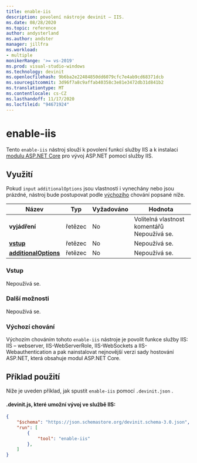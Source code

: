 ```yaml
---
title: enable-iis
description: povolení nástroje devinit – IIS.
ms.date: 08/28/2020
ms.topic: reference
author: andysterland
ms.author: andster
manager: jillfra
ms.workload:
- multiple
monikerRange: '>= vs-2019'
ms.prod: visual-studio-windows
ms.technology: devinit
ms.openlocfilehash: 9b6ba2e22484850dd6079cfc7e4ab9cd68371dcb
ms.sourcegitcommit: 3d96f7a8c9affab40358c3e81e3472db31d841b2
ms.translationtype: MT
ms.contentlocale: cs-CZ
ms.lasthandoff: 11/17/2020
ms.locfileid: "94671924"
---
```

# <a name="enable-iis"></a>enable-iis

Tento `enable-iis` nástroj slouží k povolení funkcí služby IIS a k instalaci [modulu ASP.NET Core](/aspnet/core/host-and-deploy/aspnet-core-module) pro vývoj ASP.NET pomocí služby IIS.

## <a name="usage"></a>Využití

Pokud `input` `additionalOptions` jsou vlastnosti i vynechány nebo jsou prázdné, nástroj bude postupovat podle [výchozího](#default-behavior) chování popsané níže.

| Název                                             | Typ   | Vyžadováno | Hodnota                                                                               |
|--------------------------------------------------|--------|----------|-------------------------------------------------------------------------------------|
| **vyjádření**                                     | řetězec | No       | Volitelná vlastnost komentářů Nepoužívá se.                                               |
| [**vstup**](#input)                              | řetězec | No       | Nepoužívá se.                                                                           |
| [**additionalOptions**](#additional-options)     | řetězec | No       | Nepoužívá se.                                                                           |

### <a name="input"></a>Vstup

Nepoužívá se.

### <a name="additional-options"></a>Další možnosti

Nepoužívá se.

### <a name="default-behavior"></a>Výchozí chování

Výchozím chováním tohoto `enable-iis` nástroje je povolit funkce služby IIS: IIS – webserver, IIS-WebServerRole, IIS-WebSockets a IIS-Webauthentication a pak nainstalovat nejnovější verzi sady hostování ASP.NET, která obsahuje modul ASP.NET Core. 

## <a name="example-usage"></a>Příklad použití
Níže je uveden příklad, jak spustit `enable-iis` pomocí `.devinit.json` . 

#### <a name="devinitjson-that-will-enable-iis-development"></a>.devinit.js, které umožní vývoj ve službě IIS:
```json
{
    "$schema": "https://json.schemastore.org/devinit.schema-3.0.json",
    "run": [
        {
            "tool": "enable-iis"
        },
    ]
}
```